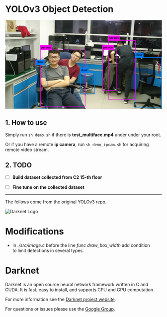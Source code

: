 # YOLOv3 Object Detection

![](./demo/prediction.png)



## 1.  How to use

Simply run `sh demo.sh` if  there is **test_multiface.mp4** under under your root.

Or if you have a remote **ip camera**, run `sh demo_ipcam.sh` for acquiring remote video stream.

## 2. TODO

- [ ] **Build dataset collected from C2 15-th floor**
- [ ] **Fine tune on the collected dataset**



---



The follows come from the original YOLOv3 repo.



![Darknet Logo](http://pjreddie.com/media/files/darknet-black-small.png)

# Modifications #
- in *./src/image.c* before the line *func draw_box_width* add condition  
to limit detections in several types.

# Darknet #
Darknet is an open source neural network framework written in C and CUDA. It is fast, easy to install, and supports CPU and GPU computation.

For more information see the [Darknet project website](http://pjreddie.com/darknet).

For questions or issues please use the [Google Group](https://groups.google.com/forum/#!forum/darknet).
